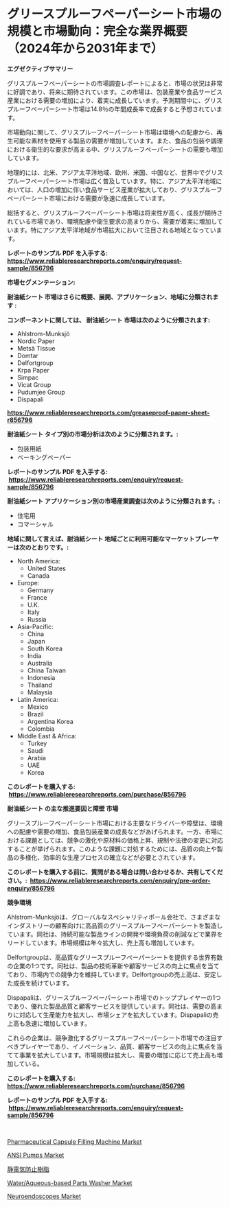 <p><h1>グリースプルーフペーパーシート市場の規模と市場動向：完全な業界概要（2024年から2031年まで）</h1></p><p><strong>エグゼクティブサマリー</strong></p>
<p><p>グリスプルーフペーパーシートの市場調査レポートによると、市場の状況は非常に好調であり、将来に期待されています。この市場は、包装産業や食品サービス産業における需要の増加により、着実に成長しています。予測期間中に、グリスプルーフペーパーシート市場は14.8％の年間成長率で成長すると予想されています。</p><p>市場動向に関して、グリスプルーフペーパーシート市場は環境への配慮から、再生可能な素材を使用する製品の需要が増加しています。また、食品の包装や調理における衛生的な要求が高まる中、グリスプルーフペーパーシートの需要も増加しています。</p><p>地理的には、北米、アジア太平洋地域、欧州、米国、中国など、世界中でグリスプルーフペーパーシート市場は広く普及しています。特に、アジア太平洋地域においては、人口の増加に伴い食品サービス産業が拡大しており、グリスプルーフペーパーシート市場における需要が急速に成長しています。</p><p>総括すると、グリスプルーフペーパーシート市場は将来性が高く、成長が期待されている市場であり、環境配慮や衛生要求の高まりから、需要が着実に増加しています。特にアジア太平洋地域が市場拡大において注目される地域となっています。</p></p>
<p><strong>レポートのサンプル PDF を入手する: <a href="https://www.reliableresearchreports.com/enquiry/request-sample/856796">https://www.reliableresearchreports.com/enquiry/request-sample/856796</a></strong></p>
<p><strong>市場セグメンテーション:</strong></p>
<p><strong> 耐油紙シート 市場はさらに概要、展開、アプリケーション、地域に分類されます :</strong></p>
<p><strong>コンポーネントに関しては、 耐油紙シート 市場は次のように分類されます: &nbsp;</strong></p>
<p><ul><li>Ahlstrom-Munksjö</li><li>Nordic Paper</li><li>Metsä Tissue</li><li>Domtar</li><li>Delfortgroup</li><li>Krpa Paper</li><li>Simpac</li><li>Vicat Group</li><li>Pudumjee Group</li><li>Dispapali</li></ul></p>
<p><strong><a href="https://www.reliableresearchreports.com/greaseproof-paper-sheet-r856796">https://www.reliableresearchreports.com/greaseproof-paper-sheet-r856796</a></strong></p>
<p><strong> 耐油紙シート タイプ別の市場分析は次のように分類されます。:</strong></p>
<p><ul><li>包装用紙</li><li>ベーキングペーパー</li></ul></p>
<p><strong>レポートのサンプル PDF を入手する: &nbsp;<a href="https://www.reliableresearchreports.com/enquiry/request-sample/856796">https://www.reliableresearchreports.com/enquiry/request-sample/856796</a></strong></p>
<p><strong> 耐油紙シート アプリケーション別の市場産業調査は次のように分類されます。:</strong></p>
<p><ul><li>住宅用</li><li>コマーシャル</li></ul></p>
<p><strong>地域に関して言えば、耐油紙シート 地域ごとに利用可能なマーケットプレーヤーは次のとおりです。:</strong></p>
<p><ul>
    <li>
        North America:
        <ul>
            <li>United States</li>
            <li>Canada</li>
        </ul>
    </li>
    <li>
        Europe:
        <ul>
            <li>Germany</li>
            <li>France</li>
            <li>U.K.</li>
            <li>Italy</li>
            <li>Russia</li>
        </ul>
    </li>
    <li>
        Asia-Pacific:
        <ul>
            <li>China</li>
            <li>Japan</li>
            <li>South Korea</li>
            <li>India</li>
            <li>Australia</li>
            <li>China Taiwan</li>
            <li>Indonesia</li>
            <li>Thailand</li>
            <li>Malaysia</li>
        </ul>
    </li>
    <li>
        Latin America:
        <ul>
            <li>Mexico</li>
            <li>Brazil</li>
            <li>Argentina Korea</li>
            <li>Colombia</li>
        </ul>
    </li>
    <li>
        Middle East & Africa:
        <ul>
            <li>Turkey</li>
            <li>Saudi</li>
            <li>Arabia</li>
            <li>UAE</li>
            <li>Korea</li>
        </ul>
    </li>
    </ul></p>
<p><strong>このレポートを購入する: &nbsp;<a href="https://www.reliableresearchreports.com/purchase/856796">https://www.reliableresearchreports.com/purchase/856796</a></strong></p>
<p><strong>耐油紙シート の主な推進要因と障壁 市場</strong></p>
<p><p>グリースプルーフペーパーシート市場における主要なドライバーや障壁は、環境への配慮や需要の増加、食品包装産業の成長などがあげられます。一方、市場における課題としては、競争の激化や原材料の価格上昇、規制や法律の変更に対応することが挙げられます。このような課題に対処するためには、品質の向上や製品の多様化、効率的な生産プロセスの確立などが必要とされています。</p></p>
<p><strong>このレポートを購入する前に、質問がある場合は問い合わせるか、共有してください。:&nbsp; <a href="https://www.reliableresearchreports.com/enquiry/pre-order-enquiry/856796">https://www.reliableresearchreports.com/enquiry/pre-order-enquiry/856796</a></strong></p>
<p><strong>競争環境</strong></p>
<p><p>Ahlstrom-Munksjöは、グローバルなスペシャリティポール会社で、さまざまなインダストリーの顧客向けに高品質のグリースプルーフペーパーシートを製造しています。同社は、持続可能な製品ラインの開発や環境負荷の削減などで業界をリードしています。市場規模は年々拡大し、売上高も増加しています。</p><p>Delfortgroupは、高品質なグリースプルーフペーパーシートを提供する世界有数の企業の1つです。同社は、製品の技術革新や顧客サービスの向上に焦点を当てており、市場内での競争力を維持しています。Delfortgroupの売上高は、安定した成長を続けています。</p><p>Dispapaliは、グリースプルーフペーパーシート市場でのトッププレイヤーの1つであり、優れた製品品質と顧客サービスを提供しています。同社は、需要の高まりに対応して生産能力を拡大し、市場シェアを拡大しています。Dispapaliの売上高も急速に増加しています。</p><p>これらの企業は、競争激化するグリースプルーフペーパーシート市場での注目すべきプレイヤーであり、イノベーション、品質、顧客サービスの向上に焦点を当てて事業を拡大しています。市場規模は拡大し、需要の増加に応じて売上高も増加している。</p></p>
<p><strong>このレポートを購入する: &nbsp; <a href="https://www.reliableresearchreports.com/purchase/856796">https://www.reliableresearchreports.com/purchase/856796</a></strong></p>
<p><strong>レポートのサンプル PDF を入手する: &nbsp;<a href="https://www.reliableresearchreports.com/enquiry/request-sample/856796">https://www.reliableresearchreports.com/enquiry/request-sample/856796</a></strong><strong></strong></p>
<p>&nbsp;</p>
<p><p><a href="https://github.com/shotows/Market-Research-Report-List-2/blob/main/pharmaceutical-capsule-filling-machine-market.md">Pharmaceutical Capsule Filling Machine Market</a></p><p><a href="https://github.com/beatblasta/Market-Research-Report-List-2/blob/main/ansi-pumps-market.md">ANSI Pumps Market</a></p><p><a href="https://medium.com/@elishelacruz56456/esd-resin%E5%B8%82%E5%A0%B4-%E3%82%BF%E3%82%A4%E3%83%97-%E3%82%A2%E3%83%97%E3%83%AA%E3%82%B1%E3%83%BC%E3%82%B7%E3%83%A7%E3%83%B3-%E5%9C%B0%E7%90%86%E3%81%AB%E3%82%88%E3%82%8B%E5%8C%85%E6%8B%AC%E7%9A%84%E8%A9%95%E4%BE%A1-0a6b59017547">静電気防止樹脂</a></p><p><a href="https://www.linkedin.com/pulse/wateraqueous-based-parts-washer-market-size-trends-growth-outlook-d0rif?trackingId=oJyYWKLLhFHAgItQ9JC5WQ%3D%3D">Water/Aqueous-based Parts Washer Market</a></p><p><a href="https://www.linkedin.com/pulse/neuroendoscopes-market-size-share-amp-trends-analysis-report-xo0sf?trackingId=ACtpJ%2FrgrZaQvTJFoJCdAQ%3D%3D">Neuroendoscopes Market</a></p></p>